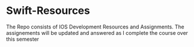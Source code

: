 # Swift-Resources
The Repo consists of IOS Development Resources and Assignments. The assignements will be updated and answered as I complete the course over this semester
